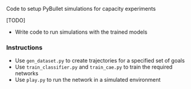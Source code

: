 Code to setup PyBullet simulations for capacity experiments

[TODO]
- Write code to run simulations with the trained models 

### Instructions

- Use `gen_dataset.py` to create trajectories for a specified set of goals
- Use `train_classifier.py` and `train_cae.py` to train the required networks
- Use `play.py` to run the network in a simulated environment
